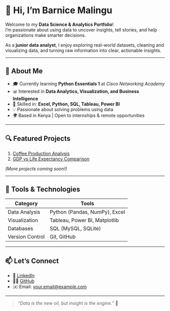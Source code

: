 # 👋 Hi, I’m Barnice Malingu

Welcome to my **Data Science & Analytics Portfolio**!  
I’m passionate about using data to uncover insights, tell stories, and help organizations make smarter decisions.  

As a **junior data analyst**, I enjoy exploring real-world datasets, cleaning and visualizing data, and turning raw information into clear, actionable insights.

---

## 🧠 About Me

- 🎓 Currently learning **Python Essentials 1** at *Cisco Networking Academy*
- 📊 Interested in **Data Analytics, Visualization, and Business Intelligence**
- 🧰 Skilled in: **Excel, Python, SQL, Tableau, Power BI**
- 💡 Passionate about solving problems using data
- 🌍 Based in Kenya | Open to internships & remote opportunities

---

## 🔍 Featured Projects

1. [Coffee Production Analysis](./projects/coffee-production)
2. [GDP vs Life Expectancy Comparison](./projects/gdp-lifeexpectancy)

*(More projects coming soon!)*

---

## 🧰 Tools & Technologies

| Category | Tools |
|-----------|--------|
| Data Analysis | Python (Pandas, NumPy), Excel |
| Visualization | Tableau, Power BI, Matplotlib |
| Databases | SQL (MySQL, SQLite) |
| Version Control | Git, GitHub |

---

## 📫 Let’s Connect

- 💼 [LinkedIn](https://linkedin.com/in/your-link)
- 🧑‍💻 [GitHub](https://github.com/malingubarnice)
- ✉️ Email: your.email@example.com

---

> *“Data is the new oil, but insight is the engine.”* 🚀
